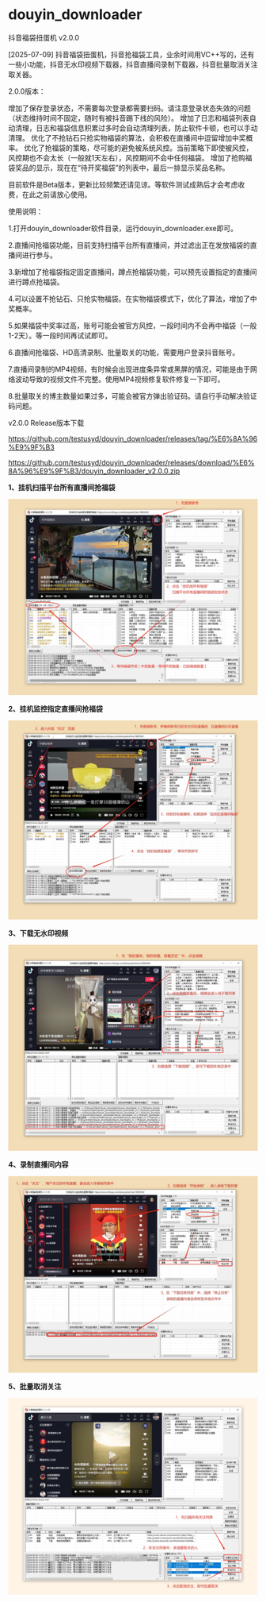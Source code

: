 # douyin_downloader

抖音福袋扭蛋机 v2.0.0



[2025-07-09] 抖音福袋扭蛋机，抖音抢福袋工具，业余时间用VC++写的，还有一些小功能，抖音无水印视频下载器，抖音直播间录制下载器，抖音批量取消关注取关器。




2.0.0版本：



增加了保存登录状态，不需要每次登录都需要扫码。请注意登录状态失效的问题（状态维持时间不固定，随时有被抖音踢下线的风险）。
增加了日志和福袋列表自动清理，日志和福袋信息积累过多时会自动清理列表，防止软件卡顿，也可以手动清理。
优化了不抢钻石只抢实物福袋的算法，会积极在直播间中逗留增加中奖概率。
优化了抢福袋的策略，尽可能的避免被系统风控。当前策略下即使被风控，风控期也不会太长（一般就1天左右），风控期间不会中任何福袋。
增加了抢购福袋奖品的显示，现在在“待开奖福袋”的列表中，最后一排显示奖品名称。



目前软件是Beta版本，更新比较频繁还请见谅。等软件测试成熟后才会考虑收费，在此之前请放心使用。



使用说明：




1.打开douyin_downloader软件目录，运行douyin_downloader.exe即可。




2.直播间抢福袋功能，目前支持扫描平台所有直播间，并过滤出正在发放福袋的直播间进行参与。




3.新增加了抢福袋指定固定直播间，蹲点抢福袋功能，可以预先设置指定的直播间进行蹲点抢福袋。




4.可以设置不抢钻石、只抢实物福袋。在实物福袋模式下，优化了算法，增加了中奖概率。




5.如果福袋中奖率过高，账号可能会被官方风控，一段时间内不会再中福袋（一般1-2天）。等一段时间再试试即可。



6.直播间抢福袋、HD高清录制、批量取关的功能，需要用户登录抖音账号。



7.直播间录制的MP4视频，有时候会出现进度条异常或黑屏的情况，可能是由于网络波动导致的视频文件不完整。使用MP4视频修复软件修复一下即可。



8.批量取关的博主数量如果过多，可能会被官方弹出验证码。请自行手动解决验证码问题。







v2.0.0 Release版本下载


https://github.com/testusyd/douyin_downloader/releases/tag/%E6%8A%96%E9%9F%B3


https://github.com/testusyd/douyin_downloader/releases/download/%E6%8A%96%E9%9F%B3/douyin_downloader_v2.0.0.zip



**1、挂机扫描平台所有直播间抢福袋**

![挂机扫描平台所有直播间抢福袋](使用教程/1、挂机扫描平台所有直播间抢福袋.png "挂机扫描平台所有直播间抢福袋")

**2、挂机监控指定直播间抢福袋**

![挂机监控指定直播间抢福袋](使用教程/2、挂机监控指定直播间抢福袋.png "挂机监控指定直播间抢福袋")

**3、下载无水印视频**

![下载无水印视频](使用教程/3、下载无水印视频.png "下载无水印视频")

**4、录制直播间内容**

![批量取消关注](使用教程/4、录制直播间内容.png "录制直播间内容")

**5、批量取消关注**

![批量取消关注](使用教程/5、批量取消关注.png "批量取消关注")


